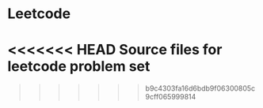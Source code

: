 # Leetcode
<<<<<<< HEAD
Source files for leetcode problem set
=======
>>>>>>> b9c4303fa16d6bdb9f06300805c9cff065999814

